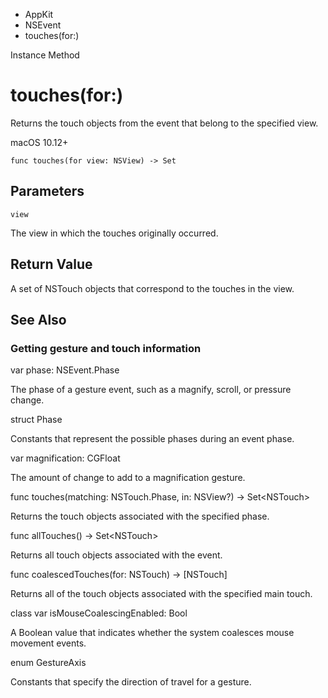 

- AppKit
- NSEvent
-  touches(for:) 

Instance Method

# touches(for:)

Returns the touch objects from the event that belong to the specified view.

macOS 10.12+

``` source
func touches(for view: NSView) -> Set
```

## Parameters 

`view`  

The view in which the touches originally occurred.

## Return Value

A set of NSTouch objects that correspond to the touches in the view.

## See Also

### Getting gesture and touch information

var phase: NSEvent.Phase

The phase of a gesture event, such as a magnify, scroll, or pressure change.

struct Phase

Constants that represent the possible phases during an event phase.

var magnification: CGFloat

The amount of change to add to a magnification gesture.

func touches(matching: NSTouch.Phase, in: NSView?) -> Set&lt;NSTouch>

Returns the touch objects associated with the specified phase.

func allTouches() -> Set&lt;NSTouch>

Returns all touch objects associated with the event.

func coalescedTouches(for: NSTouch) -> [NSTouch]

Returns all of the touch objects associated with the specified main touch.

class var isMouseCoalescingEnabled: Bool

A Boolean value that indicates whether the system coalesces mouse movement events.

enum GestureAxis

Constants that specify the direction of travel for a gesture.

